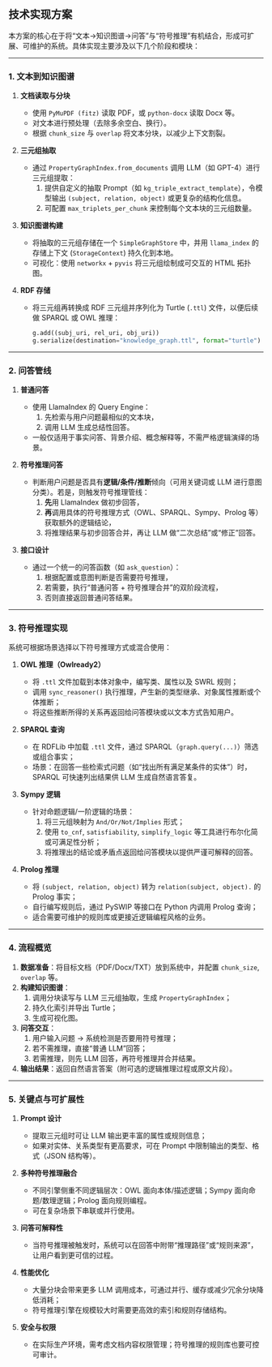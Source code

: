 ## 技术实现方案

本方案的核心在于将“文本->知识图谱->问答”与“符号推理”有机结合，形成可扩展、可维护的系统。具体实现主要涉及以下几个阶段和模块：

---

### 1. 文本到知识图谱

1. **文档读取与分块**  
   - 使用 `PyMuPDF (fitz)` 读取 PDF，或 `python-docx` 读取 Docx 等。  
   - 对文本进行预处理（去除多余空白、换行）。  
   - 根据 `chunk_size` 与 `overlap` 将文本分块，以减少上下文割裂。

2. **三元组抽取**  
   - 通过 `PropertyGraphIndex.from_documents` 调用 LLM（如 GPT-4）进行三元组提取：  
     1. 提供自定义的抽取 Prompt（如 `kg_triple_extract_template`），令模型输出 `(subject, relation, object)` 或更复杂的结构化信息。  
     2. 可配置 `max_triplets_per_chunk` 来控制每个文本块的三元组数量。

3. **知识图谱构建**  
   - 将抽取的三元组存储在一个 `SimpleGraphStore` 中，并用 `llama_index` 的存储上下文 (`StorageContext`) 持久化到本地。  
   - 可视化：使用 `networkx` + `pyvis` 将三元组绘制成可交互的 HTML 拓扑图。

4. **RDF 存储**  
   - 将三元组再转换成 RDF 三元组并序列化为 Turtle (`.ttl`) 文件，以便后续做 SPARQL 或 OWL 推理：  
     ```python
     g.add((subj_uri, rel_uri, obj_uri))
     g.serialize(destination="knowledge_graph.ttl", format="turtle")
     ```

---

### 2. 问答管线

1. **普通问答**  
   - 使用 LlamaIndex 的 Query Engine：  
     1. 先检索与用户问题最相似的文本块，  
     2. 调用 LLM 生成总结性回答。  
   - 一般仅适用于事实问答、背景介绍、概念解释等，不需严格逻辑演绎的场景。

2. **符号推理问答**  
   - 判断用户问题是否具有**逻辑/条件/推断**倾向（可用关键词或 LLM 进行意图分类）。若是，则触发符号推理管线：  
     1. **先**用 LlamaIndex 做初步回答，  
     2. **再**调用具体的符号推理方式（OWL、SPARQL、Sympy、Prolog 等）获取额外的逻辑结论，  
     3. 将推理结果与初步回答合并，再让 LLM 做“二次总结”或“修正”回答。

3. **接口设计**  
   - 通过一个统一的问答函数（如 `ask_question`）：  
     1. 根据配置或意图判断是否需要符号推理，  
     2. 若需要，执行“普通问答 + 符号推理合并”的双阶段流程，  
     3. 否则直接返回普通问答结果。

---

### 3. 符号推理实现

系统可根据场景选择以下符号推理方式或混合使用：

1. **OWL 推理（Owlready2）**  
   - 将 `.ttl` 文件加载到本体对象中，编写类、属性以及 SWRL 规则；  
   - 调用 `sync_reasoner()` 执行推理，产生新的类型继承、对象属性推断或个体推断；  
   - 将这些推断所得的关系再返回给问答模块或以文本方式告知用户。

2. **SPARQL 查询**  
   - 在 RDFLib 中加载 `.ttl` 文件，通过 SPARQL（`graph.query(...)`）筛选或组合事实；  
   - 场景：在回答一些检索式问题（如“找出所有满足某条件的实体”）时，SPARQL 可快速列出结果供 LLM 生成自然语言答复。

3. **Sympy 逻辑**  
   - 针对命题逻辑/一阶逻辑的场景：  
     1. 将三元组映射为 `And/Or/Not/Implies` 形式；  
     2. 使用 `to_cnf`, `satisfiability`, `simplify_logic` 等工具进行布尔化简或可满足性分析；  
     3. 将推理出的结论或矛盾点返回给问答模块以提供严谨可解释的回答。

4. **Prolog 推理**  
   - 将 `(subject, relation, object)` 转为 `relation(subject, object).` 的 Prolog 事实；  
   - 自行编写规则后，通过 PySWIP 等接口在 Python 内调用 Prolog 查询；  
   - 适合需要可维护的规则库或更接近逻辑编程风格的业务。

---

### 4. 流程概览

1. **数据准备**：将目标文档（PDF/Docx/TXT）放到系统中，并配置 `chunk_size`, `overlap` 等。  
2. **构建知识图谱**：  
   1. 调用分块读写与 LLM 三元组抽取，生成 `PropertyGraphIndex`；  
   2. 持久化索引并导出 Turtle；  
   3. 生成可视化图。  
3. **问答交互**：  
   1. 用户输入问题 -> 系统检测是否要用符号推理；  
   2. 若不需推理，直接“普通 LLM”回答；  
   3. 若需推理，则先 LLM 回答，再符号推理并合并结果。  
4. **输出结果**：返回自然语言答案（附可选的逻辑推理过程或原文片段）。

---

### 5. 关键点与可扩展性

1. **Prompt 设计**  
   - 提取三元组时可让 LLM 输出更丰富的属性或规则信息；  
   - 如果对实体、关系类型有更高要求，可在 Prompt 中限制输出的类型、格式（JSON 结构等）。

2. **多种符号推理融合**  
   - 不同引擎侧重不同逻辑层次：OWL 面向本体/描述逻辑；Sympy 面向命题/数理逻辑；Prolog 面向规则编程。  
   - 可在复杂场景下串联或并行使用。

3. **问答可解释性**  
   - 当符号推理被触发时，系统可以在回答中附带“推理路径”或“规则来源”，让用户看到更可信的过程。

4. **性能优化**  
   - 大量分块会带来更多 LLM 调用成本，可通过并行、缓存或减少冗余分块降低消耗；  
   - 符号推理引擎在规模较大时需要更高效的索引和规则存储结构。

5. **安全与权限**  
   - 在实际生产环境，需考虑文档内容权限管理；符号推理的规则库也要可控可审计。
